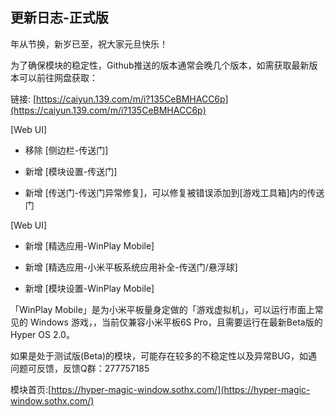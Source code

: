 ## 更新日志-正式版

年从节换，新岁已至，祝大家元旦快乐！

为了确保模块的稳定性，Github推送的版本通常会晚几个版本，如需获取最新版本可以前往网盘获取：

链接: [https://caiyun.139.com/m/i?135CeBMHACC6p](https://caiyun.139.com/m/i?135CeBMHACC6p)

[Web UI]

- 移除 [侧边栏-传送门]

- 新增 [模块设置-传送门]

- 新增 [传送门-传送门异常修复]，可以修复被错误添加到[游戏工具箱]内的传送门

[Web UI]

- 新增 [精选应用-WinPlay Mobile]

- 新增 [精选应用-小米平板系统应用补全-传送门/悬浮球]

- 新增 [模块设置-WinPlay Mobile]

「WinPlay Mobile」是为小米平板量身定做的「游戏虚拟机」，可以运行市面上常见的 Windows 游戏，，当前仅兼容小米平板6S Pro，且需要运行在最新Beta版的Hyper OS 2.0。




如果是处于测试版(Beta)的模块，可能存在较多的不稳定性以及异常BUG，如遇问题可反馈，反馈Q群：277757185

模块首页:[https://hyper-magic-window.sothx.com/](https://hyper-magic-window.sothx.com/)